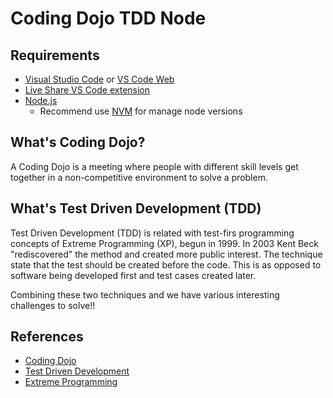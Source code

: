# Coding Dojo TDD Node

## Requirements

- [Visual Studio Code](https://code.visualstudio.com/) or [VS Code Web](https://vscode.dev/)
- [Live Share VS Code extension](https://marketplace.visualstudio.com/items?itemName=MS-vsliveshare.vsliveshare)
- [Node.js](https://nodejs.org/en/)
  - Recommend use [NVM](https://github.com/nvm-sh/nvm) for manage node versions

## What's Coding Dojo?

A Coding Dojo is a meeting where people with different skill levels get together in a non-competitive environment to solve a problem.

## What's Test Driven Development (TDD)
Test Driven Development (TDD) is related with test-firs programming concepts of Extreme Programming (XP), begun in 1999. In 2003 Kent Beck "rediscovered" the method and created more public interest. The technique state that the test should be created before the code. This is as opposed to software being developed first and test cases created later.

Combining these two techniques and we have various interesting challenges to solve!!

## References

- [Coding Dojo](https://codingdojo.org/)
- [Test Driven Development](https://en.wikipedia.org/wiki/Test-driven_development)
- [Extreme Programming](https://en.wikipedia.org/wiki/Extreme_programming)
